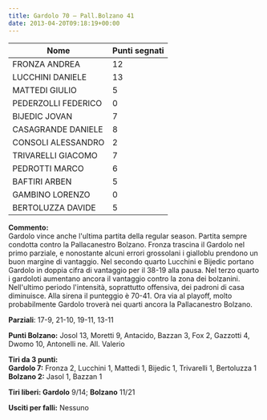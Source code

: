 ```yaml
---
title: Gardolo 70 – Pall.Bolzano 41
date: 2013-04-20T09:18:19+00:00
---
```

| **Nome** | **Punti segnati** |
| -------- | ----------------- |
| FRONZA ANDREA | 12 |
| LUCCHINI DANIELE | 13 |
| MATTEDI GIULIO | 5 |
| PEDERZOLLI FEDERICO | 0 |
| BIJEDIC JOVAN | 7 |
| CASAGRANDE DANIELE | 8 |
| CONSOLI ALESSANDRO | 2 |
| TRIVARELLI GIACOMO | 7 |
| PEDROTTI MARCO | 6 |
| BAFTIRI ARBEN | 5 |
| GAMBINO LORENZO | 0 |
| BERTOLUZZA DAVIDE | 5 |

**Commento:**  
Gardolo vince anche l'ultima partita della regular season. Partita sempre condotta contro la Pallacanestro Bolzano. Fronza trascina il Gardolo nel primo parziale, e nonostante alcuni errori grossolani i gialloblu prendono un buon margine di vantaggio. Nel secondo quarto Lucchini e Bijedic portano Gardolo in doppia cifra di vantaggio per il 38-19 alla pausa. Nel terzo quarto i gardoloti aumentano ancora il vantaggio contro la zona dei bolzanini. Nell'ultimo periodo l'intensità, soprattutto offensiva, dei padroni di casa diminuisce. Alla sirena il punteggio è 70-41. Ora via al playoff, molto probabilmente Gardolo troverà nei quarti ancora la Pallacanestro Bolzano.

**Parziali**: 17-9, 21-10, 19-11, 13-11

**Punti Bolzano:** Josol 13, Moretti 9, Antacido, Bazzan 3, Fox 2, Gazzotti 4, Dwomo 10, Antonelli ne. All. Valerio

**Tiri da 3 punti:**  
**Gardolo 7:** Fronza 2, Lucchini 1, Mattedi 1, Bijedic 1, Trivarelli 1, Bertoluzza 1  
**Bolzano 2:** Jasol 1, Bazzan 1

**Tiri liberi: Gardolo** 9/14; **Bolzano** 11/21

**Usciti per falli:** Nessuno